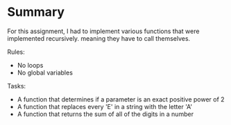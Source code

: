 # Summary

For this assignment, I had to implement various functions that were implemented recursively. meaning they have to call themselves.

Rules:
- No loops
- No global variables

Tasks:
- A function that determines if a parameter is an exact positive power of 2
- A function that replaces every 'E' in a string with the letter 'A'
- A function that returns the sum of all of the digits in a number
